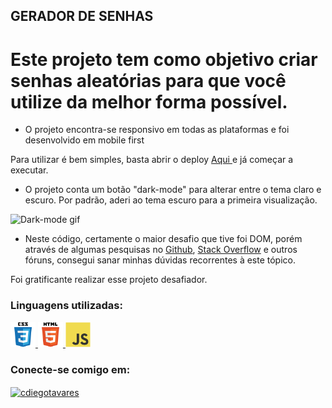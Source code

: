 ## GERADOR DE SENHAS
# Este projeto tem como objetivo criar senhas aleatórias para que você utilize da melhor forma possível.

- O projeto encontra-se responsivo em todas as plataformas e foi desenvolvido em mobile first

Para utilizar é bem simples, basta abrir o deploy <a href="https://diego-tavares.github.io/password-generator/">Aqui </a> e já começar a executar.

- O projeto conta um botão "dark-mode" para alterar entre o tema claro e escuro.
Por padrão, aderi ao tema escuro para a primeira visualização.

![Dark-mode gif](https://media.giphy.com/media/OMEM5tZPR9vQafO7r4/giphy.gif)

- Neste código, certamente o maior desafio que tive foi DOM, porém através de algumas pesquisas no <a href="github.com">Github</a>, <a href="stackoverflow.com">Stack Overflow</a> e outros fóruns, consegui sanar minhas dúvidas recorrentes à este tópico.

Foi gratificante realizar esse projeto desafiador.

<h3 align="left">Linguagens utilizadas:</h3>
<a href="https://www.w3schools.com/css/" target="_blank" rel="noreferrer"> <img src="https://raw.githubusercontent.com/devicons/devicon/master/icons/css3/css3-original-wordmark.svg" alt="css3" width="40" height="40"/> </a> <a href="https://www.w3.org/html/" target="_blank" rel="noreferrer"> <img src="https://raw.githubusercontent.com/devicons/devicon/master/icons/html5/html5-original-wordmark.svg" alt="html5" width="40" height="40"/> </a> <a href="https://developer.mozilla.org/en-US/docs/Web/JavaScript" target="_blank" rel="noreferrer"> <img src="https://raw.githubusercontent.com/devicons/devicon/master/icons/javascript/javascript-original.svg" alt="javascript" width="40" height="40"/> </a> </p>

<h3 align="left">Conecte-se comigo em:</h3>
<p align="left">
<a href="https://linkedin.com/in/cdiegotavares" target="blank"><img align="center" src="https://raw.githubusercontent.com/rahuldkjain/github-profile-readme-generator/master/src/images/icons/Social/linked-in-alt.svg" alt="cdiegotavares" height="30" width="40" /></a>
</p>
